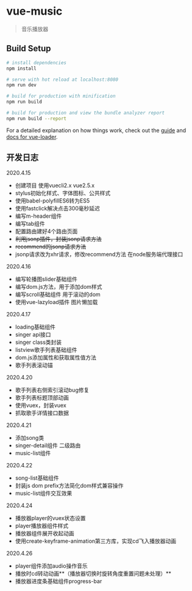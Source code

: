 # vue-music

> 音乐播放器

## Build Setup

``` bash
# install dependencies
npm install

# serve with hot reload at localhost:8080
npm run dev

# build for production with minification
npm run build

# build for production and view the bundle analyzer report
npm run build --report
```

For a detailed explanation on how things work, check out the [guide](http://vuejs-templates.github.io/webpack/) and [docs for vue-loader](http://vuejs.github.io/vue-loader).

## 开发日志

2020.4.15

- 创建项目 使用vuecli2.x vue2.5.x 
- stylus初始化样式、字体图标、公共样式 
- 使用babel-polyfillES6转为ES5 
- 使用fastclick解决点击300毫秒延迟
- 编写m-header组件
- 编写tab组件
- 配置路由建好4个路由页面
- ~~利用jsonp插件，封装jsonp请求方法~~
- ~~recommend的jsonp请求方法~~
- jsonp请求改为xhr请求，修改recommend方法 在node服务端代理接口

2020.4.16

- 编写轮播图slider基础组件
- 编写dom.js方法，用于添加dom样式
- 编写scroll基础组件 用于滚动的dom
- 使用vue-lazyload插件 图片懒加载

2020.4.17

- loading基础组件
- singer api接口
- singer class类封装
- listview歌手列表基础组件
- dom.js添加属性和获取属性值方法
- 歌手列表滚动锚

2020.4.20

- 歌手列表右侧索引滚动bug修复
- 歌手列表标题顶部动画
- 使用vuex，封装vuex
- 抓取歌手详情接口数据

2020.4.21

- 添加song类
- singer-detail组件 二级路由
- music-list组件

2020.4.22

- song-list基础组件
- 封装js dom prefix方法简化dom样式兼容操作
- music-list组件交互效果

2020.4.24

- 播放器player的vuex状态设置
- player播放器组件样式
- 播放器组件展开收起动画
- 使用create-keyframe-animation第三方库，实现cd飞入播放器动画

2020.4.26

- player组件添加audio操作音乐
- 播放时cd转动动画**（播放器切换时旋转角度重置问题未处理）**
- 播放器进度条基础组件progress-bar